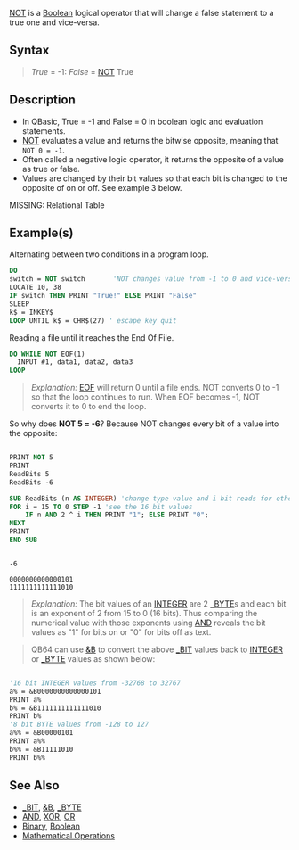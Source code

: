 [NOT](NOT) is a [Boolean](Boolean) logical operator that will change a false statement to a true one and vice-versa. 

## Syntax

> *True* = -1: *False* = [NOT](NOT) True

## Description

* In QBasic, True = -1 and False = 0 in boolean logic and evaluation statements.
* [NOT](NOT) evaluates a value and returns the bitwise opposite, meaning that `NOT 0 = -1`.
* Often called a negative logic operator, it returns the opposite of a value as true or false.
* Values are changed by their bit values so that each bit is changed to the opposite of on or off. See example 3 below.

MISSING: Relational Table

## Example(s)

Alternating between two conditions in a program loop.

```vb
DO
switch = NOT switch       'NOT changes value from -1 to 0 and vice-versa
LOCATE 10, 38
IF switch THEN PRINT "True!" ELSE PRINT "False"
SLEEP
k$ = INKEY$
LOOP UNTIL k$ = CHR$(27) ' escape key quit

```

Reading a file until it reaches the End Of File.

```vb
DO WHILE NOT EOF(1) 
  INPUT #1, data1, data2, data3
LOOP 

```

> *Explanation:* [EOF](EOF) will return 0 until a file ends. NOT converts 0 to -1 so that the loop continues to run. When EOF becomes -1, NOT converts it to 0 to end the loop.

So why does **NOT 5 = -6**? Because NOT changes every bit of a value into the opposite:

```vb

PRINT NOT 5
PRINT
ReadBits 5
ReadBits -6

SUB ReadBits (n AS INTEGER) 'change type value and i bit reads for other whole type values
FOR i = 15 TO 0 STEP -1 'see the 16 bit values
    IF n AND 2 ^ i THEN PRINT "1"; ELSE PRINT "0";
NEXT
PRINT
END SUB 

```

```text

-6

0000000000000101
1111111111111010

```

> *Explanation:* The bit values of an [INTEGER](INTEGER) are 2 [_BYTE](_BYTE)s and each bit is an exponent of 2 from 15 to 0 (16 bits). Thus comparing the numerical value with those exponents using [AND](AND) reveals the bit values as "1" for bits on or "0" for bits off as text. 

>  QB64 can use [&B](&B) to convert the above [_BIT](_BIT) values back to [INTEGER](INTEGER) or [_BYTE](_BYTE) values as shown below:

```vb

'16 bit INTEGER values from -32768 to 32767
a% = &B0000000000000101
PRINT a%
b% = &B1111111111111010
PRINT b%
'8 bit BYTE values from -128 to 127
a%% = &B00000101
PRINT a%%
b%% = &B11111010
PRINT b%%

```

## See Also

* [_BIT](_BIT), [&B](&B), [_BYTE](_BYTE)  
* [AND](AND), [XOR](XOR), [OR](OR)
* [Binary](Binary), [Boolean](Boolean) 
* [Mathematical Operations](Mathematical-Operations)
